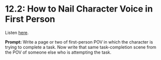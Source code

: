 # 12.2: How to Nail Character Voice in First Person 

Listen [here](http://www.writingexcuses.com/2017/01/08/12-2-how-to-nail-character-voice-in-first-person/). 

**Prompt:** Write a page or two of first-person POV in which the character is trying to complete a task. Now write that same task-completion scene from the POV of someone else who is attempting the task.